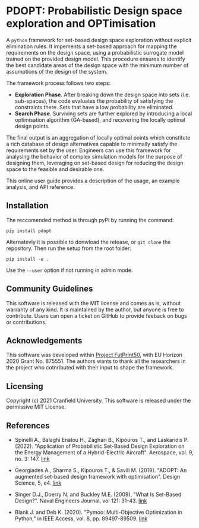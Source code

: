 # PDOPT: Probabilistic Design space exploration and OPTimisation

A `python` framework for set-based design space exploration without explicit elimination rules. It impements a set-based approach for mapping the requirements on the design space, using a probabilistic surrogate model trained on the provided design model. This procedure ensures to identify the best candidate areas of the design space with the minimum number of assumptions of the design of the system.

The framework process follows two steps: 

- **Exploration Phase**. After breaking down the design space into sets (i.e. sub-spaces), the code evaluates the probability of satisfying the constraints there. Sets that have a low probability are eliminated.
- **Search Phase**. Surviving sets are further explored by introducing a local optimisation algorithm (GA-based), and recovering the locally optimal design points.

The final output is an aggregation of locally optimal points which constitute a rich database of design alternatives capable to minimally satisfy the requirements set by the user. Engineers can use this framework for analysing the behavior of complex simulation models for the purpose of designing them, leveraging on set-based design for reducing the design space to the feasible and desirable one.

This online user guide provides a description of the usage, an example analysis, and API reference.


## Installation

The reccomended method is through pyPI by running the command:

```
pip install pdopt
```

Alternatevly it is possible to donwload the release, or `git clone` the repository. Then run the setup from the root folder:

```
pip install -e .
```

Use the `--user` option if not running in admin mode.


## Community Guidelines

This software is released with the MIT license and comes as is, without warranty of any kind. It is maintained by the author, but anyone is free to contribute. Users can open a ticket on GitHub to provide feeback on bugs or contributions.

## Acknowledgements

This software was developed within [Project FutPrInt50](https://futprint50.eu/), with EU Horizon 2020 Grant No. 875551. The authors wants to thank all the researchers in the project who cotnributed with their input to shape the framework.

## Licensing

Copyright (c) 2021 Cranfield University. This software is released under the permissive MIT License.


## References

- Spinelli A., Balaghi Enalou H., Zaghari B., Kipouros T., and Laskaridis P. (2022). "Application of Probabilistic Set-Based Design Exploration on the Energy Management of a Hybrid-Electric Aircraft". Aerospace, vol. 9, no. 3: 147. [link](https://doi.org/10.3390/aerospace9030147)

- Georgiades A., Sharma S., Kipouros T., & Savill M. (2019). "ADOPT: An augmented set-based design framework with optimisation". Design Science, 5, e4. [link](https://doi.org/10.1017/dsj.2019.1)

- Singer D.J., Doerry N. and Buckley M.E. (2009), "What Is Set-Based Design?". Naval Engineers Journal, vol 121: 31-43. [link](https://doi.org/10.1111/j.1559-3584.2009.00226.x)

- Blank J. and Deb K. (2020). "Pymoo: Multi-Objective Optimization in Python," in IEEE Access, vol. 8, pp. 89497-89509. [link](https://doi.org/10.1109/ACCESS.2020.2990567)

